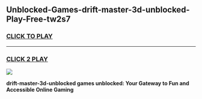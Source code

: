 
## Unblocked-Games-drift-master-3d-unblocked-Play-Free-tw2s7
<h3>
<a href="https://premium76.site?title=drift-master-3d-unblocked&ref=10A">CLICK TO PLAY</a></h3>
<hr>

<h3>
<a href="https://premium76.site?title=drift-master-3d-unblocked&ref=10A">CLICK 2 PLAY</a>
  
</h3>

<a href="https://premium76.site?title=drift-master-3d-unblocked&ref=10A"><img src="https://clearcache.store/games.png"></a>


**drift-master-3d-unblocked games unblocked: Your Gateway to Fun and Accessible Online Gaming**
